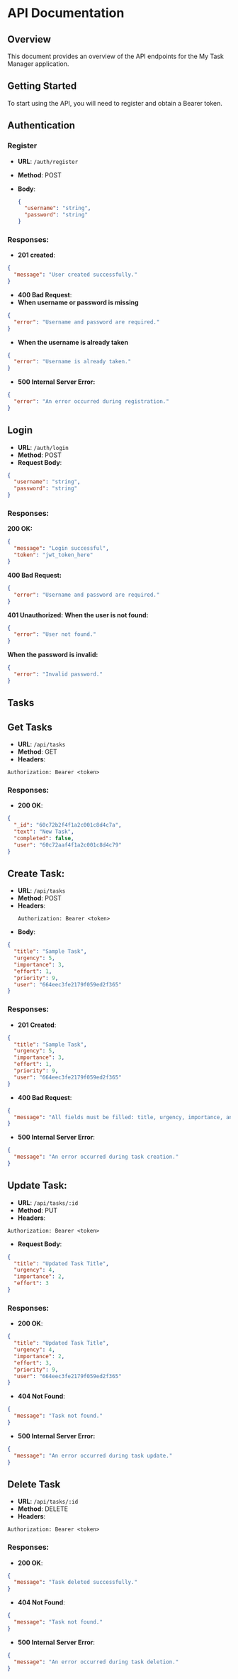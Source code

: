 # API Documentation

## Overview

This document provides an overview of the API endpoints for the My Task Manager application.

## Getting Started

To start using the API, you will need to register and obtain a Bearer token.

## Authentication

### Register

- **URL**: `/auth/register`
- **Method**: POST
- **Body**:

  ```json
  {
    "username": "string",
    "password": "string"
  }
  ```

### Responses:

- **201 created**:

```json
{
  "message": "User created successfully."
}
```

- **400 Bad Request**:
- **When username or password is missing**

```json
{
  "error": "Username and password are required."
}
```

- **When the username is already taken**

```json
{
  "error": "Username is already taken."
}
```

- **500 Internal Server Error:**

```json
{
  "error": "An error occurred during registration."
}
```

## Login

- **URL**: `/auth/login`
- **Method**: POST
- **Request Body**:

```json
{
  "username": "string",
  "password": "string"
}
```

### Responses:

**200 OK:**

```json
{
  "message": "Login successful",
  "token": "jwt_token_here"
}
```

**400 Bad Request:**

```json
{
  "error": "Username and password are required."
}
```

**401 Unauthorized:**
**When the user is not found:**

```json
{
  "error": "User not found."
}
```

**When the password is invalid:**

```json
{
  "error": "Invalid password."
}
```

## Tasks

## Get Tasks

- **URL**: `/api/tasks`
- **Method**: GET
- **Headers**:

```http
Authorization: Bearer <token>
```

### Responses:

- **200 OK**:

```json
{
  "_id": "60c72b2f4f1a2c001c8d4c7a",
  "text": "New Task",
  "completed": false,
  "user": "60c72aaf4f1a2c001c8d4c79"
}
```

## Create Task:

- **URL**: `/api/tasks`
- **Method**: POST
- **Headers**:
  ```http
  Authorization: Bearer <token>
  ```
- **Body**:

```json
{
  "title": "Sample Task",
  "urgency": 5,
  "importance": 3,
  "effort": 1,
  "priority": 9,
  "user": "664eec3fe2179f059ed2f365"
}
```

### Responses:

- **201 Created**:

```json
{
  "title": "Sample Task",
  "urgency": 5,
  "importance": 3,
  "effort": 1,
  "priority": 9,
  "user": "664eec3fe2179f059ed2f365"
}
```

- **400 Bad Request**:

```json
{
  "message": "All fields must be filled: title, urgency, importance, and effort."
}
```

- **500 Internal Server Error**:

```json
{
  "message": "An error occurred during task creation."
}
```

## Update Task:

- **URL**: `/api/tasks/:id`
- **Method**: PUT
- **Headers**:

```http
Authorization: Bearer <token>
```

- **Request Body**:

```json
{
  "title": "Updated Task Title",
  "urgency": 4,
  "importance": 2,
  "effort": 3
}
```

### Responses:

- **200 OK**:

```json
{
  "title": "Updated Task Title",
  "urgency": 4,
  "importance": 2,
  "effort": 3,
  "priority": 9,
  "user": "664eec3fe2179f059ed2f365"
}
```

- **404 Not Found**:

```json
{
  "message": "Task not found."
}
```

- **500 Internal Server Error:**

```json
{
  "message": "An error occurred during task update."
}
```

## Delete Task

- **URL**: `/api/tasks/:id`
- **Method**: DELETE
- **Headers**:

```http
Authorization: Bearer <token>
```

### Responses:

- **200 OK**:

```json
{
  "message": "Task deleted successfully."
}
```

- **404 Not Found**:

```json
{
  "message": "Task not found."
}
```

- **500 Internal Server Error**:

```json
{
  "message": "An error occurred during task deletion."
}
```
